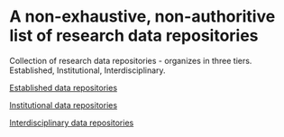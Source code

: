# A non-exhaustive, non-authoritive list of research data repositories
Collection of research data repositories - organizes in three tiers. Established, Institutional, Interdisciplinary.

[Established data repositories](established_repositories.md)

[Institutional data repositories](instutional_repositories.md)

[Interdisciplinary data repositories](interdisciplinary_repositories.md)

